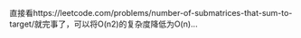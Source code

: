 直接看https://leetcode.com/problems/number-of-submatrices-that-sum-to-target/就完事了，可以将O(n2)的复杂度降低为O(n)...
